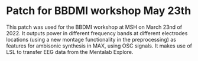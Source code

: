 # Patch for BBDMI workshop May 23th

This patch was used for the BBDMI workshop at MSH on March 23nd of 2022. It outputs power in different frequency bands at different electrodes locations (using a new montage functionality in the preprocessing) as features for ambisonic synthesis in MAX, using OSC signals. It makes use of LSL to transfer EEG data from the Mentalab Explore.

